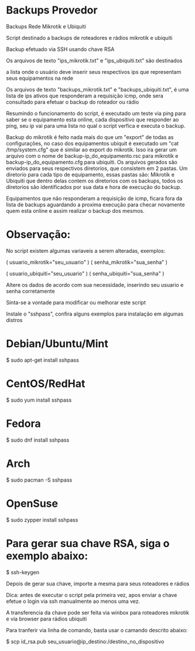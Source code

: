 # Backups Provedor

Backups Rede Mikrotik e Ubiquiti

Script destinado a backups de roteadores e rádios mikrotik e ubiquiti

Backup efetuado via SSH usando chave RSA

Os arquivos de texto "ips_mikrotik.txt" e "ips_ubiquiti.txt" são destinados

a lista onde o usuário deve inserir seus respectivos ips que representam seus equipamentos na rede

Os arquivos de texto "backups_mikrotik.txt" e "backups_ubiquiti.txt", é uma lista de ips ativos que responderam a requisição icmp, onde sera consultado para efetuar o backup do roteador ou rádio

Resumindo o funcionamento do script, é executado um teste via ping para saber se o equipamento esta online, cada dispositivo que responder ao ping, seu ip vai para uma lista no qual o script verfica e executa o backup.

Backup do mikrotik é feito nada mais do que um "export" de todas as configurações, no caso dos equipamentos ubiquit
é executado um "cat /tmp/system.cfg" que é similar ao export do mikrotik. Isso ira gerar um arquivo com o nome de backup-ip_do_equipamento.rsc para mikrotik e backup-ip_do_equipamento.cfg para ubiquiti. Os arquivos gerados são
enviados para seus respectivos diretorios, que consistem em 2 pastas. Um diretorio para cada tipo de equipamento,
essas pastas são: Mikrotik e Ubiquiti que dentro delas contem os diretorios com os backups, todos os diretorios são
identificados por sua data e hora de execução do backup.

Equipamentos que não responderam a requisição de icmp, ficara fora da lista de backups aguardando a proxima execução para
checar novamente quem esta online e assim realizar o backup dos mesmos.

# Observação:
No script existem algumas variaveis a serem alteradas, exemplos:

( usuario_mikrotik="seu_usuario" ) ( senha_mikrotik="sua_senha" )

( usuario_ubiquiti="seu_usuario" ) ( senha_ubiquiti="sua_senha" )

Altere os dados de acordo com sua necessidade, inserindo seu usuario e senha corretamente

Sinta-se a vontade para modificar ou melhorar este script

Instale o "sshpass", confira alguns exemplos para instalação em algumas distros

# Debian/Ubuntu/Mint
$ sudo apt-get install sshpass

# CentOS/RedHat
$ sudo yum install sshpass

# Fedora
$ sudo dnf install sshpass

# Arch
$ sudo pacman -S sshpass

# OpenSuse
$ sudo zypper install sshpass

# Para gerar sua chave RSA, siga o exemplo abaixo:

$ ssh-keygen

Depois de gerar sua chave, importe a mesma para seus roteadores e rádios

Dica: antes de executar o script pela primeira vez, apos enviar a chave efetue o login via ssh manualmente ao menos uma vez.

A transferencia da chave pode ser feita via winbox para roteadores mikrotik e via browser para rádios ubiquiti

Para tranferir via linha de comando, basta usar o camando descrito abaixo:

$ scp id_rsa.pub seu_usuario@ip_destino:/destino_no_dispositivo
